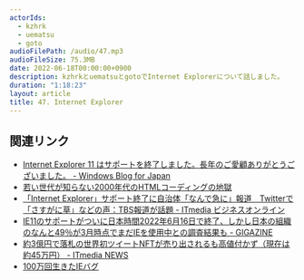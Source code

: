 ```yaml
---
actorIds:
  - kzhrk
  - uematsu
  - goto
audioFilePath: /audio/47.mp3
audioFileSize: 75.3MB
date: 2022-06-18T00:00:00+0900
description: kzhrkとuematsuとgotoでInternet Explorerについて話しました。
duration: "1:18:23"
layout: article
title: 47. Internet Explorer
---
```


<!-- prettier-ignore-start -->

## 関連リンク

- [Internet Explorer 11 はサポートを終了しました。長年のご愛顧ありがとうございました。 - Windows Blog for Japan](https://blogs.windows.com/japan/2022/06/15/internet-explorer-11-is-no-longer-supported/)
- [若い世代が知らない2000年代のHTMLコーディングの地獄](https://ics.media/entry/17960/)
- [「Internet Explorer」サポート終了に自治体「なんで急に」報道　Twitterで「さすがに草」などの声：TBS報道が話題 - ITmedia ビジネスオンライン](https://www.itmedia.co.jp/business/articles/2206/16/news172.html)
- [IE11のサポートがついに日本時間2022年6月16日で終了、しかし日本の組織のなんと49％が3月時点でまだIEを使用中との調査結果も - GIGAZINE](https://gigazine.net/news/20220616-internet-explorer-11-shutdown-panic/)
- [約3億円で落札の世界初ツイートNFTが売り出されるも高値付かず（現在は約45万円） - ITmedia NEWS](https://www.itmedia.co.jp/news/articles/2204/14/news084.html)
- [100万回生きたIEバグ](https://blog.kzhrk.com/posts/2015/12/css-ie-bug.html)

<!-- prettier-ignore-end -->

